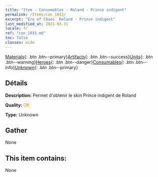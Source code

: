 ```yaml
---
title: "Item - Consumables - Roland - Prince indigent"
permalink: /Items/con_1033/
excerpt: "Era of Chaos  Roland - Prince indigent"
last_modified_at: 2021-03-31
locale: fr
ref: "con_1033.md"
toc: false
classes: wide
---
```

 [Materials](/fr/Items/){: .btn .btn--primary}[Artifacts](/fr/Items/Artifacts/){: .btn .btn--success}[Units](/fr/Items/Units/){: .btn .btn--warning}[Heroes](/fr/Items/Heroes/){: .btn .btn--danger}[Consumables](/fr/Items/Consumables/){: .btn .btn--info}[Unknown](/fr/Items/Unknown/){: .btn .btn--primary}

## Détails
 **Description:** Permet d'obtenir le skin Prince indigent de Roland

 **Quality:** <span style="color: #FF8C00">OK</span>

 **Type:** Unknown

## Gather

  None

## This item contains:

  None

